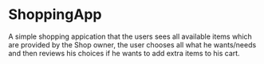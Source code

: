 # ShoppingApp
A simple shopping appication that the users sees all available items
which are provided by the Shop owner, the user chooses all what he wants/needs
and then reviews his choices if he wants to add extra items to his cart.

